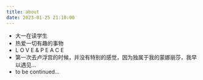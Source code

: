```yaml
---
title: about
date: 2023-01-25 21:10:00
---
```

- 大一在读学生
- 热爱一切有趣的事物
- L O V E & P E A C E
- 第一次去卢浮宫的时候，并没有特别的感觉，因为独属于我的蒙娜丽莎，我早以遇见...
- to be continued...
